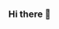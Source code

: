 ### Hi there 👋

<!--
**hyeyeon919/hyeyeon919** is a ✨ _special_ ✨ repository because its `README.md` (this file) appears on your GitHub profile.

Here are some ideas to get you started:

201902739 이혜연 
CNU CSE

